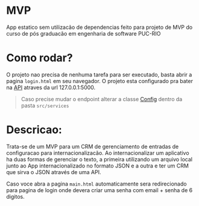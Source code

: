# MVP 

App estatico sem utilizacão de dependencias feito para projeto de MVP do curso de pós graduacão em engenharia de software PUC-RIO

# Como rodar?

O projeto nao precisa de nenhuma tarefa para ser executado, basta abrir a pagina `login.html` em seu navegador. 
O projeto esta configurado pra bater na [API](https://github.com/ommeirelles/crmi) atraves da url 127.0.0.1:5000. 
> Caso precise mudar o endpoint alterar a classe [Config](./src/services/config.js) dentro da pasta `src/services`

# Descricao: 

Trata-se de um MVP para um CRM de gerenciamento de entradas de configuracao para internacionalizacão. Ao internacionalizar um aplicativo ha duas formas de gerenciar o texto, a primeira utilizando um arquivo local junto ao App internacionalizado no formato JSON e a outra e ter um CRM que sirva o JSON através de uma API. 

Caso voce abra a pagina `main.html` automaticamente sera redirecionado para pagina de login onde devera criar uma senha com email + senha de 6 digitos.